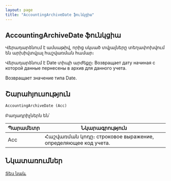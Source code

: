 ```yaml
---
layout: page
title: "AccountingArchiveDate ֆունկցիա"
---
```


## AccountingArchiveDate ֆունկցիա

Վերադարձնում է ամսաթիվ, որից սկսած տվյալները տեղափոխվում են արխիվտվյալ հաշվառման համար։

Վերադարձնում է Date տիպի արժեքը։
Возвращает дату начиная с которой данные пернесены в архив для данного учета.

Возвращает значение типа Date.


## Շարահյուսություն

```vb
AccountingArchiveDate (Acc)
```

Բաղադրիչներն են՝


| Պարամետր | Նկարագրություն |
|--|--|
| Acc | Հաշվառման կոդը։ строковое выражение, определяющее код учета. |


## Նկատառումներ

[Տես նաև](../../../functions.html)